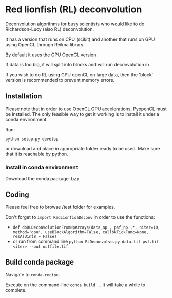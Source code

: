 # Red lionfish (RL) deconvolution

Deconvolution algorithms for busy scientists who would like to do Richardson-Lucy (also RL) deconvolution.

It has a version that runs on CPU (scikit) and another that runs on GPU using OpenCL through Reikna library.

By default it uses the GPU OpenCL version.

If data is too big, it will split into blocks and will run deconvolution in 

If you wish to do RL using GPU openCL on large data, then the 'block' version is recommended to prevent memory errors.

## Installation

Please note that in order to use OpenCL GPU accelerations, PyopenCL must be installed.
The only feasible way to get it working is to install it under a conda environment.

Run:

`python setup.py develop`

or download and place in appropriate folder ready to be used. Make sure that it is reachable by python.

### Install in conda environment

Download the conda package .bzp

## Coding

Please feel free to browse /test folder for examples.

Don't forget to `import RedLionfishDeconv` in order to use the functions:

- `def doRLDeconvolutionFromNpArrays(data_np , psf_np ,*, niter=10, method='gpu', useBlockAlgorithm=False, callbkTickFunc=None, resAsUint8 = False) `
- or run from command line `python RLDeconvolve.py data.tif psf.tif <iter> --out outfile.tif `

## Build conda package

Navigate to `conda-recipe`.

Execute on the command-line `conda build .`. It will take a while to complete.